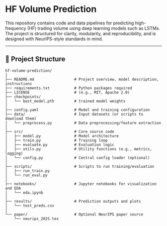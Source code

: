 # HF Volume Prediction

This repository contains code and data pipelines for predicting high-frequency (HF) trading volume using deep learning models such as LSTMs. The project is structured for clarity, modularity, and reproducibility, and is designed with NeurIPS-style standards in mind.

---

## 🔧 Project Structure

```text
hf-volume-prediction/
│
├── README.md                  # Project overview, model description, instructions
├── requirements.txt           # Python packages required
├── LICENSE                    # (e.g., MIT, Apache 2.0)
├── checkpoints/
│   └── best_model.pth         # trained model weights
│
├── config.yaml                # Model and training configuration
├── data/                      # Input datasets (or scripts to download them)
│   └── preprocess.py          # Data preprocessing/feature extraction
│
├── src/                       # Core source code
│   ├── model.py               # Model architecture
│   ├── train.py               # Training loop
│   ├── evaluate.py            # Evaluation logic
│   ├── utils.py               # Utility functions (e.g., metrics, logging)
│   └── config.py              # Central config loader (optional)
│
├── scripts/                   # Scripts to run training/evaluation
│   ├── run_train.py
│   └── run_eval.py
│
├── notebooks/                 # Jupyter notebooks for visualization and EDA
│   └── eda.ipynb
│
├── results/                   # Prediction outputs and plots
│   └── test_preds.csv
│
└── paper/                     # Optional NeurIPS paper source
    └── neurips_2025.tex
